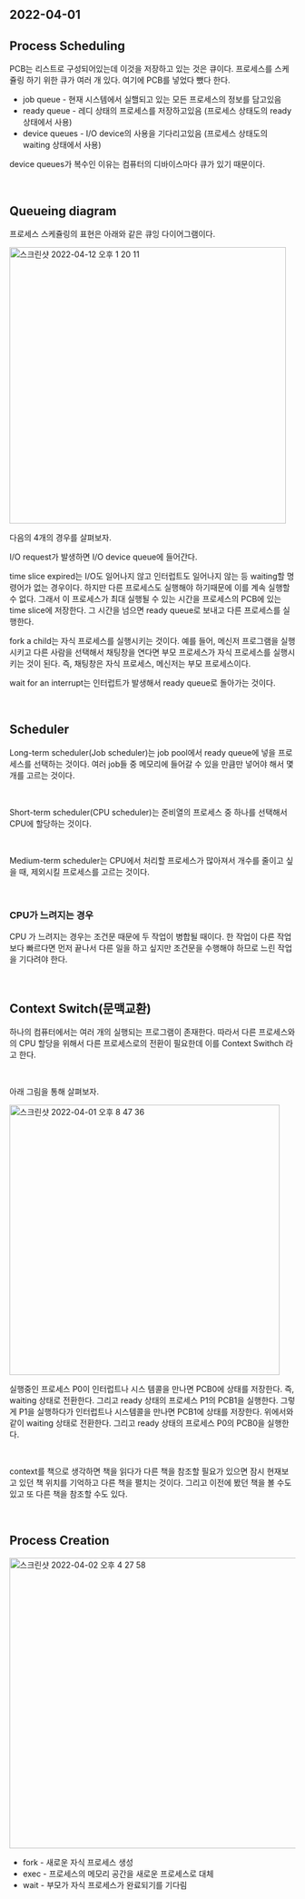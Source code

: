## 2022-04-01

## Process Scheduling

PCB는 리스트로 구성되어있는데 이것을 저장하고 있는 것은 큐이다. 프로세스를 스케쥴링 하기 위한 큐가 여러 개 있다. 여기에 PCB를 넣었다 뺐다 한다.

- job queue - 현재 시스템에서 실핼되고 있는 모든 프로세스의 정보를 담고있음
- ready queue - 레디 상태의 프로세스를 저장하고있음 (프로세스 상태도의 ready 상태에서 사용)
- device queues - I/O device의 사용을 기다리고있음 (프로세스 상태도의 waiting 상태에서 사용)

device queues가 복수인 이유는 컴퓨터의 디바이스마다 큐가 있기 때문이다.

<br/>

## Queueing diagram

프로세스 스케쥴링의 표현은 아래와 같은 큐잉 다이어그램이다.

<img width="487" alt="스크린샷 2022-04-12 오후 1 20 11" src="https://user-images.githubusercontent.com/67616146/162879716-6920581b-c4e8-42d4-95fb-36c2207594d8.png">

다음의 4개의 경우를 살펴보자.

I/O request가 발생하면 I/O device queue에 들어간다.

time slice expired는 I/O도 일어나지 않고 인터럽트도 일어나지 않는 등 waiting할 명령어가 없는 경우이다. 하지만 다른 프로세스도 실행해야 하기때문에 이를 계속 실행할 수 없다. 그래서 이 프로세스가 최대 실행될 수 있는 시간을 프로세스의 PCB에 있는 time slice에 저장한다. 그 시간을 넘으면 ready queue로 보내고 다른 프로세스를 실행한다.

fork a child는 자식 프로세스를 실행시키는 것이다. 예를 들어, 메신저 프로그램을 실행시키고 다른 사람을 선택해서 채팅창을 연다면 부모 프로세스가 자식 프로세스를 실행시키는 것이 된다. 즉, 채팅창은 자식 프로세스, 메신저는 부모 프로세스이다.

wait for an interrupt는 인터럽트가 발생해서 ready queue로 돌아가는 것이다.

<br/>

## Scheduler

Long-term scheduler(Job scheduler)는 job pool에서 ready queue에 넣을 프로세스를 선택하는 것이다. 여러 job들 중 메모리에 들어갈 수 있을 만큼만 넣어야 해서 몇 개를 고르는 것이다.

<br/>

Short-term scheduler(CPU scheduler)는 준비열의 프로세스 중 하나를 선택해서 CPU에 할당하는 것이다.

<br/>

Medium-term scheduler는 CPU에서 처리할 프로세스가 많아져서 개수를 줄이고 싶을 때, 제외시킬 프로세스를 고르는 것이다.

<br/>

### CPU가 느려지는 경우

CPU 가 느려지는 경우는 조건문 때문에 두 작업이 병합될 때이다. 한 작업이 다른 작업보다 빠르다면 먼저 끝나서 다른 일을 하고 싶지만 조건문을 수행해야 하므로 느린 작업을 기다려야 한다.

 <br/>

## Context Switch(문맥교환)

하나의 컴퓨터에서는 여러 개의 실행되는 프로그램이 존재한다. 따라서 다른 프로세스와의 CPU 할당을 위해서 다른 프로세스로의 전환이 필요한데 이를 Context Swithch 라고 한다.

<br/>

아래 그림을 통해 살펴보자.

<img width="476" alt="스크린샷 2022-04-01 오후 8 47 36" src="https://user-images.githubusercontent.com/67616146/161257520-ddc0ac61-087c-4a06-b6f3-47e91db19042.png">

실행중인 프로세스 P0이 인터럽트나 시스  템콜을 만나면 PCB0에 상태를 저장한다. 즉, waiting 상태로 전환한다. 그리고 ready 상태의 프로세스 P1의 PCB1을 실행한다. 그렇게 P1을 실행하다가 인터럽트나 시스템콜을 만나면 PCB1에 상태를 저장한다. 위에서와 같이 waiting 상태로 전환한다. 그리고 ready 상태의 프로세스 P0의 PCB0을 실행한다.

<br/>

context를 책으로 생각하면 책을 읽다가 다른 책을 참조할 필요가 있으면 잠시 현재보고 있던 책 위치를 기억하고 다른 책을 펼치는 것이다. 그리고 이전에 봤던 책을 볼 수도 있고 또 다른 책을 참조할 수도 있다.

<br/>

## Process Creation

<img width="512" alt="스크린샷 2022-04-02 오후 4 27 58" src="https://user-images.githubusercontent.com/67616146/161372155-7bf4f375-976a-4299-8c8b-e2e3ec63e586.png">

- fork - 새로운 자식 프로세스 생성
- exec - 프로세스의 메모리 공간을 새로운 프로세스로 대체
- wait - 부모가 자식 프로세스가 완료되기를 기다림
